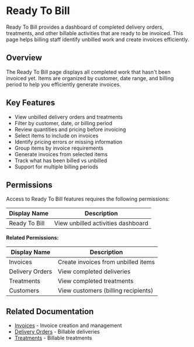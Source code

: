 # Ready To Bill

Ready To Bill provides a dashboard of completed delivery orders, treatments, and other billable activities that are ready to be invoiced. This page helps billing staff identify unbilled work and create invoices efficiently.

## Overview

The Ready To Bill page displays all completed work that hasn't been invoiced yet. Items are organized by customer, date range, and billing period to help you efficiently generate invoices.

## Key Features

* View unbilled delivery orders and treatments
* Filter by customer, date, or billing period
* Review quantities and pricing before invoicing
* Select items to include on invoices
* Identify pricing errors or missing information
* Group items by invoice requirements
* Generate invoices from selected items
* Track what has been billed vs unbilled
* Support for multiple billing periods

## Permissions

Access to Ready To Bill features requires the following permissions:

| Display Name | Description |
|--------------|-------------|
| Ready To Bill | View unbilled activities dashboard |

**Related Permissions:**

| Display Name | Description |
|--------------|-------------|
| Invoices | Create invoices from unbilled items |
| Delivery Orders | View completed deliveries |
| Treatments | View completed treatments |
| Customers | View customers (billing recipients) |

## Related Documentation

* [Invoices](Invoices.md) - Invoice creation and management
* [Delivery Orders](../Distribution/DeliveryOrders.md) - Billable deliveries
* [Treatments](../Distribution/Treatments.md) - Billable treatments

